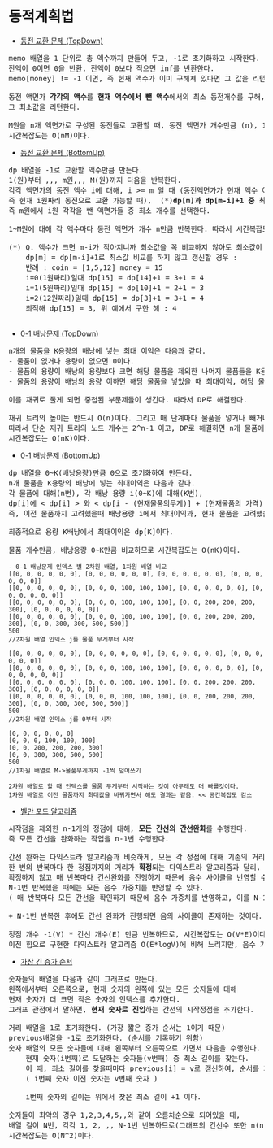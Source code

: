 # 동적계획법
- [동전 교환 문제 (TopDown)](동전%20교환%20문제.py)

<pre>memo 배열을 1 단위로 총 액수까지 만들어 두고, -1로 초기화하고 시작한다.
잔액이 0이면 0을 반환, 잔액이 0보다 작으면 inf를 반환한다.
memo[money] != -1 이면, 즉 현재 액수가 이미 구해져 있다면 그 값을 리턴한다.

동전 액면가 <b>각각의 액수</b>를 <b>현재 액수에서 뺀 액수</b>에서의 최소 동전개수를 구해, 그 중 최소값을 찾아 저장한다.
그 최소값을 리턴한다.

M원을 n개 액면가로 구성된 동전들로 교환할 때, 동전 액면가 개수만큼 (n), 1원부터 M원까지 고려하기 때문에
시간복잡도는 O(nM)이다.
</pre>


- [동전 교환 문제 (BottomUp)](동전%20교환%20문제%20BottomUp.py)

<pre>dp 배열을 -1로 교환할 액수만큼 만든다.
1(원)부터 ,,, m원,,, M(원)까지 다음을 반복한다.
각각 액면가의 동전 액수 i에 대해, i >= m 일 때 (동전액면가가 현재 액수 이상일 때, 
즉 현재 i원짜리 동전으로 교환 가능할 때),  (*)<b>dp[m]과 dp[m-i]+1 중 최소값을 선택</b>한다.
즉 m원에서 i원 각각을 뺀 액면가들 중 최소 개수를 선택한다.

1~M원에 대해 각 액수마다 동전 액면가 개수 n만큼 반복한다. 따라서 시간복잡도는 O(nM)이다.

(*) Q. 액수가 크면 m-i가 작아지니까 최소값을 꼭 비교하지 않아도 최소값이 되는 것 아닌가?
    dp[m] = dp[m-i]+1로 최소값 비교를 하지 않고 갱신할 경우 :
    반례 : coin = [1,5,12] money = 15
    i=0(1원짜리)일때 dp[15] = dp[14]+1 = 3+1 = 4
    i=1(5원짜리)일때 dp[15] = dp[10]+1 = 2+1 = 3
    i=2(12원짜리)일때 dp[15] = dp[3]+1 = 3+1 = 4
    최적해 dp[15] = 3, 위 예에서 구한 해 : 4
    
</pre>


- [0-1 배낭문제 (TopDown)](01배낭문제%20TopDown.py)

<pre>n개의 물품을 K용량의 배낭에 넣는 최대 이익은 다음과 같다.
- 물품이 없거나 용량이 없으면 0이다.
- 물품의 용량이 배낭의 용량보다 크면 해당 물품을 제외한 나머지 물품들을 K용량에 넣는 최대이익이다.
- 물품의 용량이 배낭의 용량 이하면 해당 물품을 넣었을 때 최대이익, 해당 물품을 뺐을 때 최대이익 중 최대값이다.

이를 재귀로 풀게 되면 중첩된 부문제들이 생긴다. 따라서 DP로 해결한다.

재귀 트리의 높이는 반드시 O(n)이다. 그리고 매 단계마다 물품을 넣거나 빼거나 즉 2가지 노드가 생긴다.
따라서 단순 재귀 트리의 노드 개수는 2^n-1 이고, DP로 해결하면 n개 물품에 대해 1~K용량에 대해 고려하기 때문에
시간복잡도는 O(nK)이다.
</pre>

- [0-1 배낭문제 (BottomUp)](01배낭문제%20BottomUp.py)

<pre>dp 배열을 0~K(배낭용량)만큼 0으로 초기화하여 만든다.
n개 물품을 K용량의 배낭에 넣는 최대이익은 다음과 같다.
각 물품에 대해(n번), 각 배낭 용량 i(0~K)에 대해(K번),
dp[i]에 < dp[i] > 와 < dp[i - (현재물품의무게)] + (현재물품의 가격) > 중 최대값을 할당한다.
즉, 이전 물품까지 고려했을때 배낭용량 i에서 최대이익과, 현재 물품을 고려했을 때 최대이익을 비교한다.

최종적으로 용량 K배낭에서 최대이익은 dp[K]이다.

물품 개수만큼, 배낭용량 0~K만큼 비교하므로 시간복잡도는 O(nK)이다.
</pre>

    - 0-1 배낭문제 인덱스 별 2차원 배열, 1차원 배열 비교
    [[0, 0, 0, 0, 0, 0], [0, 0, 0, 0, 0, 0], [0, 0, 0, 0, 0, 0], [0, 0, 0, 0, 0, 0]]
    [[0, 0, 0, 0, 0, 0], [0, 0, 0, 100, 100, 100], [0, 0, 0, 0, 0, 0], [0, 0, 0, 0, 0, 0]]
    [[0, 0, 0, 0, 0, 0], [0, 0, 0, 100, 100, 100], [0, 0, 200, 200, 200, 300], [0, 0, 0, 0, 0, 0]]
    [[0, 0, 0, 0, 0, 0], [0, 0, 0, 100, 100, 100], [0, 0, 200, 200, 200, 300], [0, 0, 300, 300, 500, 500]]
    500
    //2차원 배열 인덱스 j를 물품 무게부터 시작
    
    [[0, 0, 0, 0, 0, 0], [0, 0, 0, 0, 0, 0], [0, 0, 0, 0, 0, 0], [0, 0, 0, 0, 0, 0]]
    [[0, 0, 0, 0, 0, 0], [0, 0, 0, 100, 100, 100], [0, 0, 0, 0, 0, 0], [0, 0, 0, 0, 0, 0]]
    [[0, 0, 0, 0, 0, 0], [0, 0, 0, 100, 100, 100], [0, 0, 200, 200, 200, 300], [0, 0, 0, 0, 0, 0]]
    [[0, 0, 0, 0, 0, 0], [0, 0, 0, 100, 100, 100], [0, 0, 200, 200, 200, 300], [0, 0, 300, 300, 500, 500]]
    500
    //2차원 배열 인덱스 j를 0부터 시작
    
    [0, 0, 0, 0, 0, 0]
    [0, 0, 0, 100, 100, 100]
    [0, 0, 200, 200, 200, 300]
    [0, 0, 300, 300, 500, 500]
    500
    //1차원 배열로 M->물품무게까지 -1씩 덮어쓰기

    2차원 배열로 할 때 인덱스를 물품 무게부터 시작하는 것이 아무래도 더 빠를것이다.
    1차원 배열로 이전 물품까지 최대값을 바꿔가면서 해도 결과는 같음. << 공간복잡도 감소

- [벨만 포드 알고리즘](벨만%20포드%20알고리즘.py)

<pre>시작점을 제외한 n-1개의 정점에 대해, <b>모든 간선의 간선완화</b>를 수행한다.
즉 모든 간선을 완화하는 작업을 n-1번 수행한다.

간선 완화는 다익스트라 알고리즘과 비슷하게, 모든 각 정점에 대해 기존의 거리와 정점을 거친 경로를 비교한다.
한 번의 반복마다 한 정점까지의 거리가 <b>확정</b>되는 다익스트라 알고리즘과 달리,
확정하지 않고 매 반복마다 간선완화를 진행하기 때문에 음수 사이클을 반영할 수 있고,
N-1번 반복했을 때에는 모든 음수 가중치를 반영할 수 있다.
( 매 반복마다 모든 간선을 확인하기 때문에 음수 가중치를 반영하고, 이를 N-1번 반복하기 때문)

+ N-1번 반복한 후에도 간선 완화가 진행되면 음의 사이클이 존재하는 것이다.

정점 개수 -1(V) * 간선 개수(E) 만큼 반복하므로, 시간복잡도는 O(V*E)이다.
이진 힙으로 구현한 다익스트라 알고리즘 O(E*logV)에 비해 느리지만, 음수 가중치를 처리할 수 있다.
</pre>

- [가장 긴 증가 순서](가장%20긴%20증가%20순서.py)

<pre>숫자들의 배열을 다음과 같이 그래프로 만든다.
왼쪽에서부터 오른쪽으로, 현재 숫자의 왼쪽에 있는 모든 숫자들에 대해
현재 숫자가 더 크면 작은 숫자의 인덱스를 추가한다.
그래프 관점에서 말하면, <b>현재 숫자로 진입</b>하는 간선의 시작정점을 추가한다.

거리 배열을 1로 초기화한다. (가장 짧은 증가 순서는 1이기 때문)
previous배열을 -1로 초기화한다. (순서를 기록하기 위함)
숫자 배열의 모든 숫자들에 대해 왼쪽부터 오른쪽으로 가면서 다음을 수행한다.
    현재 숫자(i번째)로 도달하는 숫자들(v번째) 중 최소 길이를 찾는다.
    이 때, 최소 길이를 찾을때마다 previous[i] = v로 갱신하여, 순서를 기록한다.
    ( i번째 숫자 이전 숫자는 v번째 숫자 )

    i번째 숫자의 길이는 위에서 찾은 최소 길이 +1 이다.

숫자들이 최악의 경우 1,2,3,4,5,,와 같이 오름차순으로 되어있을 때,
배열 길이 N번, 각각 1, 2, ,, N-1번 반복하므로(그래프의 간선수 또한 n(n-1)/2),
시간복잡도는 O(N^2)이다.
</pre>